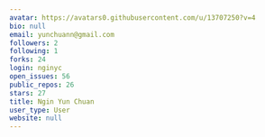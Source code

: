 ```yaml
---
avatar: https://avatars0.githubusercontent.com/u/13707250?v=4
bio: null
email: yunchuann@gmail.com
followers: 2
following: 1
forks: 24
login: nginyc
open_issues: 56
public_repos: 26
stars: 27
title: Ngin Yun Chuan
user_type: User
website: null
---
```

